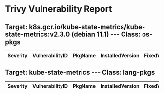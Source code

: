 # Trivy Vulnerability Report

## Target: k8s.gcr.io/kube-state-metrics/kube-state-metrics:v2.3.0 (debian 11.1) --- Class: os-pkgs
|Severity|VulnerabilityID|PkgName|InstalledVersion|FixedVersion|
|--------|---------------|-------|----------------|------------|

## Target: kube-state-metrics --- Class: lang-pkgs
|Severity|VulnerabilityID|PkgName|InstalledVersion|FixedVersion|
|--------|---------------|-------|----------------|------------|

